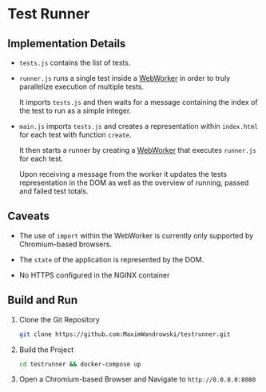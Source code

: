 Test Runner
===========

Implementation Details
----------------------

- `tests.js` contains the list of tests.

- `runner.js` runs a single test inside a [WebWorker][WW] in order to truly
  parallelize execution of multiple tests.

  It imports `tests.js` and then waits for a message containing the index of the
  test to run as a simple integer.

- `main.js` imports `tests.js` and creates a representation within `index.html`
  for each test with function `create`.

  It then starts a runner by creating a [WebWorker][WW] that executes
  `runner.js` for each test.

  Upon receiving a message from the worker it updates the tests representation
  in the DOM as well as the overview of running, passed and failed test totals.

Caveats
-------

- The use of `import` within the WebWorker is currently only supported by
  Chromium-based browsers.

- The `state` of the application is represented by the DOM.

- No HTTPS configured in the NGINX container

Build and Run
-------------

1. Clone the Git Repository

   ```bash
   git clone https://github.com:MaximWandrowski/testrunner.git
   ```

2. Build the Project

   ```bash
   cd testrunner && docker-compose up
   ```

3. Open a Chromium-based Browser and Navigate to `http://0.0.0.0:8080`

[WW]: https://developer.mozilla.org/en-US/docs/Web/API/Web_Workers_API

